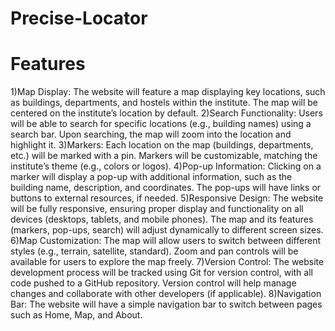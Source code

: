 # Precise-Locator

# Features
1)Map Display:
  The website will feature a map displaying key locations, such as buildings, departments, and hostels within the institute.
  The map will be centered on the institute’s location by default.
2)Search Functionality:
  Users will be able to search for specific locations (e.g., building names) using a search bar.
  Upon searching, the map will zoom into the location and highlight it.
3)Markers:
  Each location on the map (buildings, departments, etc.) will be marked with a pin.
  Markers will be customizable, matching the institute’s theme (e.g., colors or logos).
4)Pop-up Information:
  Clicking on a marker will display a pop-up with additional information, such as the building name, description, and coordinates.
  The pop-ups will have links or buttons to external resources, if needed.
5)Responsive Design:
  The website will be fully responsive, ensuring proper display and functionality on all devices (desktops, tablets, and mobile phones).
  The map and its features (markers, pop-ups, search) will adjust dynamically to different screen sizes.
6)Map Customization:
  The map will allow users to switch between different styles (e.g., terrain, satellite, standard).
  Zoom and pan controls will be available for users to explore the map freely.
7)Version Control:
  The website development process will be tracked using Git for version control, with all code pushed to a GitHub repository.
  Version control will help manage changes and collaborate with other developers (if applicable).
8)Navigation Bar:
  The website will have a simple navigation bar to switch between pages such as Home, Map, and About.
